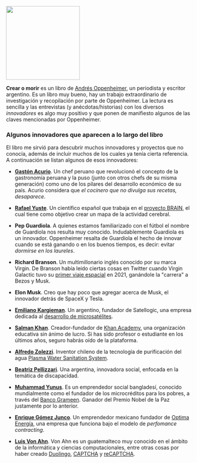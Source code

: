 <!--
.. title: Crear o morir
.. slug: crear-o-morir
.. date: 2022-03-04 20:06:52 UTC-06:00
.. tags: 
.. category: 
.. link: 
.. description: 
.. type: text
-->

<img src="https://i.gr-assets.com/images/S/compressed.photo.goodreads.com/books/1412344498l/23301578.jpg" width="200px" class="center">

**Crear o morir** es un libro de [Andrés Oppenheimer](https://es.wikipedia.org/wiki/Andr%C3%A9s_Oppenheimer), un periodista y escritor argentino. Es un libro muy bueno, hay un trabajo extraordinario de investigación y recopilación por parte de Oppenheimer. La lectura es sencilla y las entrevistas (y anécdotas/historias) con los diversos *innovadores* es algo muy positivo y que ponen de manifiesto algunos de las claves mencionadas por Oppenheimer.


### Algunos innovadores que aparecen a lo largo del libro

El libro me sirvió para descubrir muchos innovadores y proyectos que no conocía, además de incluir muchos de los cuales ya tenía cierta referencia. A continuación se listan algunos de esos innovadores:

* [**Gastón Acurio**](https://es.wikipedia.org/wiki/Gast%C3%B3n_Acurio). Un chef peruano que revolucionó el concepto de la gastronomía peruana y la puso (junto con otros chefs de su misma generación) como uno de los pilares del desarrollo económico de su país. Acurio considera que *el cocinero que no divulga sus recetas, desaparece*.

* [**Rafael Yuste**](https://es.wikipedia.org/wiki/Rafael_Yuste). Un científico español que trabaja en el [proyecto BRAIN](https://es.wikipedia.org/wiki/Brain_Research_through_Advancing_Innovative_Neurotechnologies), el cual tiene como objetivo crear un mapa de la actividad cerebral.

* **Pep Guardiola**. A quienes estamos familiarizado con el fútbol el nombre de Guardiola nos resulta muy conocido. Indudablemente Guardiola es un innovador. Oppenheimer resalta de Guardiola el hecho de innovar cuando se está ganando o en los buenos tiempos, es decir: evitar *dormirse en los laureles*.

* **Richard Branson**. Un multimillonario inglés conocido por su marca Virgin. De Branson había leído ciertas cosas en Twitter cuando Virgin Galactic tuvo su [primer viaje espacial](https://www.bbc.com/mundo/noticias-57791463) en 2021, ganándole la "carrera" a Bezos y Musk.

* **Elon Musk**. Creo que hay poco que agregar acerca de Musk, el innovador detrás de SpaceX y Tesla.

* [**Emiliano Kargieman**](https://twitter.com/earlkman). Un argentino, fundador de Satellogic, una empresa dedicada al [desarrollo de microsatélites](https://www.infobae.com/tecno/2020/12/04/emiliano-kargieman-el-argentino-que-conquista-el-espacio-con-sus-microsatelites/).

* [**Salman Khan**](https://es.wikipedia.org/wiki/Salman_Khan_(profesor)). Creador-fundador de [Khan Academy](https://es.khanacademy.org/), una organización educativa sin ánimo de lucro. Si has sido profesor o estudiante en los últimos años, seguro habrás oído de la plataforma.

* [**Alfredo Zolezzi**](https://es.wikipedia.org/wiki/Alfredo_Zolezzi). Inventor chileno de la tecnología de purificación del agua [Plasma Water Sanitation System](https://blogs.iadb.org/agua/es/tecnologia-social-agua-chile/).

* [**Beatriz Pellizzari**](https://www.ashoka.org/es/fellow/beatriz-pellizzari). Una argentina, innovadora social, enfocada en la temática de discapacidad.

* [**Muhammad Yunus**](https://es.wikipedia.org/wiki/Muhammad_Yunus). Es un emprendedor social bangladesí, conocido mundialmente como el fundador de los microcréditos para los pobres, a través del [Banco Grameen](https://es.wikipedia.org/wiki/Banco_Grameen). Ganador del Premio Nobel de la Paz justamente por lo anterior.

* [**Enrique Gómez Junco**](https://twitter.com/egomezjuncob). Un emprendedor mexicano fundador de [Optima Energía](https://www.optimaenergia.com/), una empresa que funciona bajo el modelo de *perfomance contracting*.

* [**Luis Von Ahn**](https://es.wikipedia.org/wiki/Luis_von_Ahn). Von Ahn es un guatemalteco muy conocido en el ámbito de la informática y ciencias computacionales, entre otras cosas por haber creado [Duolingo](https://www.duolingo.com/learn), [CAPTCHA](https://es.wikipedia.org/wiki/Captcha) y [reCAPTCHA](https://es.wikipedia.org/wiki/ReCAPTCHA).